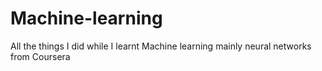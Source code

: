 # Machine-learning
All the things I did while I learnt Machine learning mainly neural networks from Coursera

